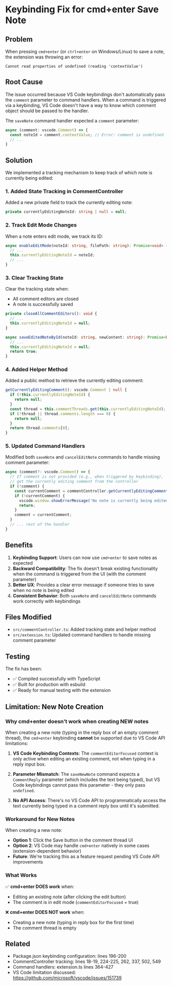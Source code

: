 # Keybinding Fix for cmd+enter Save Note

## Problem
When pressing `cmd+enter` (or `ctrl+enter` on Windows/Linux) to save a note, the extension was throwing an error:
```
Cannot read properties of undefined (reading 'contextValue')
```

## Root Cause
The issue occurred because VS Code keybindings don't automatically pass the `comment` parameter to command handlers. When a command is triggered via a keybinding, VS Code doesn't have a way to know which comment object should be passed to the handler.

The `saveNote` command handler expected a `comment` parameter:
```typescript
async (comment: vscode.Comment) => {
  const noteId = comment.contextValue; // Error: comment is undefined
  // ...
}
```

## Solution
We implemented a tracking mechanism to keep track of which note is currently being edited:

### 1. Added State Tracking in CommentController
Added a new private field to track the currently editing note:
```typescript
private currentlyEditingNoteId: string | null = null;
```

### 2. Track Edit Mode Changes
When a note enters edit mode, we track its ID:
```typescript
async enableEditMode(noteId: string, filePath: string): Promise<void> {
  // ...
  this.currentlyEditingNoteId = noteId;
  // ...
}
```

### 3. Clear Tracking State
Clear the tracking state when:
- All comment editors are closed
- A note is successfully saved

```typescript
private closeAllCommentEditors(): void {
  // ...
  this.currentlyEditingNoteId = null;
}

async saveEditedNoteById(noteId: string, newContent: string): Promise<boolean> {
  // ...
  this.currentlyEditingNoteId = null;
  return true;
}
```

### 4. Added Helper Method
Added a public method to retrieve the currently editing comment:
```typescript
getCurrentlyEditingComment(): vscode.Comment | null {
  if (!this.currentlyEditingNoteId) {
    return null;
  }
  const thread = this.commentThreads.get(this.currentlyEditingNoteId);
  if (!thread || thread.comments.length === 0) {
    return null;
  }
  return thread.comments[0];
}
```

### 5. Updated Command Handlers
Modified both `saveNote` and `cancelEditNote` commands to handle missing comment parameter:

```typescript
async (comment?: vscode.Comment) => {
  // If comment is not provided (e.g., when triggered by keybinding),
  // get the currently editing comment from the controller
  if (!comment) {
    const currentComment = commentController.getCurrentlyEditingComment();
    if (!currentComment) {
      vscode.window.showErrorMessage('No note is currently being edited');
      return;
    }
    comment = currentComment;
  }
  // ... rest of the handler
}
```

## Benefits
1. **Keybinding Support**: Users can now use `cmd+enter` to save notes as expected
2. **Backward Compatibility**: The fix doesn't break existing functionality when the command is triggered from the UI (with the comment parameter)
3. **Better UX**: Provides a clear error message if someone tries to save when no note is being edited
4. **Consistent Behavior**: Both `saveNote` and `cancelEditNote` commands work correctly with keybindings

## Files Modified
- `src/commentController.ts`: Added tracking state and helper method
- `src/extension.ts`: Updated command handlers to handle missing comment parameter

## Testing
The fix has been:
- ✅ Compiled successfully with TypeScript
- ✅ Built for production with esbuild
- ✅ Ready for manual testing with the extension

## Limitation: New Note Creation

### Why cmd+enter doesn't work when creating NEW notes

When creating a new note (typing in the reply box of an empty comment thread), the `cmd+enter` keybinding **cannot** be supported due to VS Code API limitations:

1. **VS Code Keybinding Contexts**: The `commentEditorFocused` context is only active when editing an existing comment, not when typing in a reply input box.

2. **Parameter Mismatch**: The `saveNewNote` command expects a `CommentReply` parameter (which includes the text being typed), but VS Code keybindings cannot pass this parameter - they only pass `undefined`.

3. **No API Access**: There's no VS Code API to programmatically access the text currently being typed in a comment reply box until it's submitted.

### Workaround for New Notes

When creating a new note:
- **Option 1**: Click the Save button in the comment thread UI
- **Option 2**: VS Code may handle `cmd+enter` natively in some cases (extension-dependent behavior)
- **Future**: We're tracking this as a feature request pending VS Code API improvements

### What Works

✅ **cmd+enter DOES work** when:
- Editing an existing note (after clicking the edit button)
- The comment is in edit mode (`commentEditorFocused` = true)

❌ **cmd+enter DOES NOT work** when:
- Creating a new note (typing in reply box for the first time)
- The comment thread is empty

## Related
- Package.json keybinding configuration: lines 196-200
- CommentController tracking: lines 18-19, 224-225, 262, 337, 502, 549
- Command handlers: extension.ts lines 364-427
- VS Code limitation discussed: https://github.com/microsoft/vscode/issues/151739
